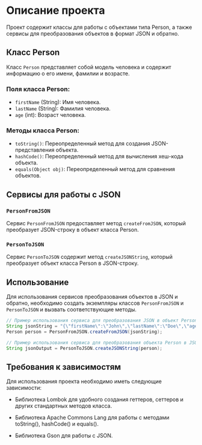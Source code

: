 # Описание проекта

Проект содержит классы для работы с объектами типа Person, а также сервисы для преобразования объектов в формат JSON и обратно.

## Класс Person

Класс `Person` представляет собой модель человека и содержит информацию о его имени, фамилии и возрасте.

### Поля класса Person:

- `firstName` (String): Имя человека.
- `lastName` (String): Фамилия человека.
- `age` (int): Возраст человека.

### Методы класса Person:

- `toString()`: Переопределенный метод для создания JSON-представления объекта.
- `hashCode()`: Переопределенный метод для вычисления хеш-кода объекта.
- `equals(Object obj)`: Переопределенный метод для сравнения объектов.
  
## Сервисы для работы с JSON

### `PersonFromJSON`

Сервис `PersonFromJSON` предоставляет метод `createFromJSON`, который преобразует JSON-строку в объект класса Person.

### `PersonToJSON`

Сервис `PersonToJSON` содержит метод `createJSONString`, который преобразует объект класса Person в JSON-строку.

## Использование

Для использования сервисов преобразования объектов в JSON и обратно, необходимо создать экземпляры классов `PersonFromJSON` и `PersonToJSON` и вызвать соответствующие методы.

```java
// Пример использования сервиса для преобразования JSON в объект Person
String jsonString = "{\"firstName\":\"John\",\"lastName\":\"Doe\",\"age\":30}";
Person person = PersonFromJSON.createFromJSON(jsonString);

// Пример использования сервиса для преобразования объекта Person в JSON
String jsonOutput = PersonToJSON.createJSONString(person);
```

## Требования к зависимостям
Для использования проекта необходимо иметь следующие зависимости:

* Библиотека Lombok для удобного создания геттеров, сеттеров и других стандартных методов класса.

* Библиотека Apache Commons Lang для работы с методами toString(), hashCode() и equals().

* Библиотека Gson для работы с JSON.
